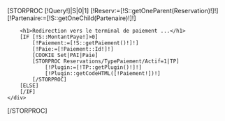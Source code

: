 [STORPROC [!Query!]|S|0|1]
    [!Reserv:=[!S::getOneParent(Reservation)!]!]
    [!Partenaire:=[!S::getOneChild(Partenaire)!]!]
<div class="row">
    <div class="col-md-12">

        <h1>Redirection vers le terminal de paiement ...</h1>
        [IF [!S::MontantPaye!]>0]
            [!Paiement:=[!S::getPaiement()!]!]
            [!Paie:=[!Paiement::Id!]!]
            [COOKIE Set|PAI|Paie]
            [STORPROC Reservations/TypePaiement/Actif=1|TP]
                [!Plugin:=[!TP::getPlugin()!]!]
                [!Plugin::getCodeHTML([!Paiement!])!]
            [/STORPROC]
        [ELSE]
        [/IF]
    </div>
</div>
[/STORPROC]